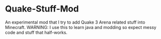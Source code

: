 # Quake-Stuff-Mod
An experimental mod that I try to add Quake 3 Arena related stuff into Minecraft.
WARNING: I use this to learn java and modding so expect messy code and stuff that half-works.
